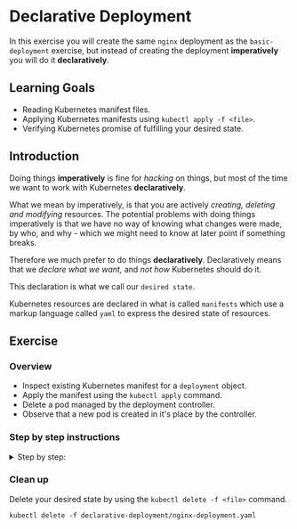 # Declarative Deployment

In this exercise you will create the same `nginx` deployment as the `basic-deployment` exercise, but instead of creating the deployment **imperatively** you will do it **declaratively**.

## Learning Goals

- Reading Kubernetes manifest files.
- Applying Kubernetes manifests using `kubectl apply -f <file>`.
- Verifying Kubernetes promise of fulfilling your desired state.

## Introduction

Doing things **imperatively** is fine for _hacking_ on things, but most of the time we want to work with Kubernetes **declaratively**.

What we mean by imperatively, is that you are actively _creating, deleting and modifying_ resources.
The potential problems with doing things imperatively is that we have no way of knowing what changes were made, by who, and why - which we might need to know at later point if something breaks.

Therefore we much prefer to do things **declaratively**.
Declaratively means that we _declare what we want,_ and _not how_ Kubernetes should do it.

This declaration is what we call our `desired state`.

Kubernetes resources are declared in what is called `manifests` which use a markup language called `yaml` to express the desired state of resources.

## Exercise

### Overview

- Inspect existing Kubernetes manifest for a `deployment` object.
- Apply the manifest using the `kubectl apply` command.
- Delete a pod managed by the deployment controller.
- Observe that a new pod is created in it's place by the controller.

### Step by step instructions

<details>
<summary>
Step by step:
</summary>

## Inspect existing Kubernetes manifest for a `deployment` object.

We have prepared a Kubernetes manifest for you.

You can find the manifest in the file: `declarative-deployment/nginx-deployment.yaml`.

Below is the contents of the manifest:

```yaml
# anything after a `#` are comments!
apiVersion: apps/v1
kind: Deployment
metadata:
  name: nginx # deployment resource name, pods running as a part of the deployment will share the name.
  labels:
    app: nginx # deployment resource label
spec:
  replicas: 1 # number of pods to run
  selector:
    matchLabels: # selector labels the replicaset looks for
      app: nginx
  template:
    metadata:
      labels:
        app: nginx # pod labels that must match selector
        version: latest # arbitrary label we can match on elsewhere
    spec:
      containers:
        - name: nginx # name of the container running inside a pod, different from the pod name
          image: nginx:latest
          ports:
            - containerPort: 80 # port the container is listening on
```

## Apply the manifest using the `kubectl apply`.

Use the `kubectl apply -f <file>` command to send the manifest with your desired state to Kubernetes:

```
kubectl apply -f declarative-deployment/nginx-deployment.yaml
```

Expected output:

```
deployment.apps/nginx applied
```

Verify that the deployment is created:

```
kubectl get deployments
```

Expected output:

```
NAME        READY   UP-TO-DATE   AVAILABLE   AGE
nginx       1/1     1            1           36s
```

Check if the pods are running:

```
kubectl get pods
```

Expected output:

```
NAME                         READY     STATUS    RESTARTS   AGE
nginx-431080787-9r0lx        1/1       Running   0          40s
```

Kubernetes is now doing everything it can to satisfy our desired state of running our nginx webserver.

Let's test that Kubernetes actually keeps it's promise of fulfilling the desired state.

## Test Kubernetes promise of desired state by deleting a pod

Since we have asked Kubernetes to run our nginx pod using a `deployment`, the deployment controller will keep monitoring our pods and make sure that a nginx pod keeps running.

Let's see this in action:

We will use the `kubectl delete <kind> <name>` command to delete our nginx pod.

We then expect a new pod to be created by the deployment controller in its place.

First, find the name of your pod using `kubectl get pods`, like you did above.

The name will be something like `nginx-431080787-9r0lx`. **Yours will have a different, but similar name**.

```
kubectl delete pod nginx-431080787-9r0lx
```

Expected output:

```
pod "nginx-431080787-9r0lx" deleted
```

The desired state we have defined specifies that exactly one nginx pod should exist, since we have now deleted the nginx pod, we have forced our `deployment` to drift away from the desired state, as there are now zero nginx pods.

Therefore Kubernetes must make a change to the state of the cluster to once again fulfill our desired state, therefore Kubernetes will create a new nginx pod to replace the one we have deleted.

## Observe that a new pod is created in it's place by the deployment controller

We use `kubectl get` to verify that a **new** nginx pod is created (with a different name):

```
kubectl get pods
```

Expected output:

```
NAME                         READY     STATUS              RESTARTS   AGE
nginx-431080787-tx5m7        0/1       ContainerCreating   0          5s
```

And after few more seconds:

```
kubectl get pods
```

Expected output:

```
NAME                         READY     STATUS    RESTARTS   AGE
nginx-431080787-tx5m7        1/1       Running   0          12s
```

Congratulations! You have now created a deployment using a Kubernetes manifest.

You have also seen that Kubernetes keeps it's promise of fulfilling your desired state, by creating a new pod in the place of the deleted pod.

</details>

### Clean up

Delete your desired state by using the `kubectl delete -f <file>` command.

```
kubectl delete -f declarative-deployment/nginx-deployment.yaml
```
